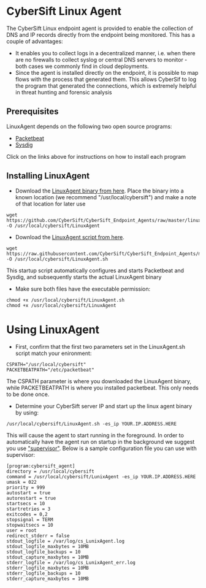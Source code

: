 # CyberSift Linux Agent

The CyberSift Linux endpoint agent is provided to enable the collection of DNS and IP records directly from the endpoint being monitored. This has a couple of advantages:

  - It enables you to collect logs in a decentralized manner, i.e. when there are no firewalls to collect syslog or central DNS servers to monitor - both cases we commonly find in cloud deployments.
  - Since the agent is installed directly on the endpoint, it is possible to map flows with the process that generated them. This allows CyberSif to log the program that generated the connections, which is extremely helpful in threat hunting and forensic analysis

## Prerequisites

LinuxAgent depends on the following two open source programs:

  - [Packetbeat](https://www.elastic.co/guide/en/beats/packetbeat/5.2/packetbeat-installation.html)   
  - [Sysdig](http://www.sysdig.org/install/)
  
  Click on the links above for instructions on how to install each program
  
  ## Installing LinuxAgent
  
   - Download the [LinuxAgent binary from here](https://github.com/CyberSift/CyberSift_Endpoint_Agents/raw/master/linux/LinuxAgent). Place the binary into a known location (we recommend "/usr/local/cybersift") and make a note of that location for later use
   
   ``` 
   wget https://github.com/CyberSift/CyberSift_Endpoint_Agents/raw/master/linux/LinuxAgent -O /usr/local/cybersift/LinuxAgent
   ```
   
   - Download the [LinuxAgent script from here](https://raw.githubusercontent.com/CyberSift/CyberSift_Endpoint_Agents/master/linux/LinuxAgent.sh). 
   
   ```
   wget https://raw.githubusercontent.com/CyberSift/CyberSift_Endpoint_Agents/master/linux/LinuxAgent.sh -O /usr/local/cybersift/LinuxAgent.sh
   ```
   
   This startup script automatically configures and starts Packetbeat and Sysdig, and subsequently starts the actual LinuxAgent binary
   
   - Make sure both files have the executable permission:
   
   ```
   chmod +x /usr/local/cybersift/LinuxAgent.sh
   chmod +x /usr/local/cybersift/LinuxAgent
   ```
     
# Using LinuxAgent

- First, confirm that the first two parameters set in the LinuxAgent.sh script match your enironment:

```
CSPATH="/usr/local/cybersift"
PACKETBEATPATH="/etc/packetbeat"
```
The CSPATH parameter is where you downloaded the LinuxAgent binary, while PACKETBEATPATH is where you installed packetbeat. This only needs to be done once. 

- Determine your CyberSift server IP and start up the linux agent binary by using:

```
/usr/local/cybersift/LinuxAgent.sh -es_ip YOUR.IP.ADDRESS.HERE
```

This will cause the agent to start running in the foreground. In order to automatically have the agent run on startup in the background we suggest you use ["supervisor"](http://supervisord.org/). Below is a sample configuration file you can use with supervisor:

```
[program:cybersift_agent]
directory = /usr/local/cybersift
command = /usr/local/cybersift/LunixAgent -es_ip YOUR.IP.ADDRESS.HERE
umask = 022
priority = 999
autostart = true
autorestart = true
startsecs = 10
startretries = 3
exitcodes = 0,2
stopsignal = TERM
stopwaitsecs = 10
user = root
redirect_stderr = false
stdout_logfile = /var/log/cs_LunixAgent.log
stdout_logfile_maxbytes = 10MB
stdout_logfile_backups = 10
stdout_capture_maxbytes = 10MB
stderr_logfile = /var/log/cs_LunixAgent_err.log
stderr_logfile_maxbytes = 10MB
stderr_logfile_backups = 10
stderr_capture_maxbytes = 10MB
```
